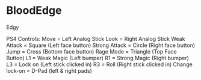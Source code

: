 # BloodEdge

Edgy

PS4 Controls:
Move = Left Analog Stick
Look = Right Analog Stick
Weak Attack = Square (Left face button)
Strong Attack = Circle (Right face button)
Jump = Cross (Bottom face button)
Rage Mode = Triangle (Top Face Button)
L1 = Weak Magic (Left bumper)
R1 = Strong Magic (Right bumper)
L3 = Lock on (Left stick clicked in)
R3 = Roll (Right stick clicked in)
Change lock-on = D-Pad (left & right pads)
